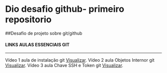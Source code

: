 # Dio desafio github- primeiro repositorio
##Desafio de projeto sobre git/github
#### LINKS AULAS ESSENCIAIS GIT
---------------------------------------------
Vídeo 1 aula de instalação git [Visualizar](https://web.dio.me/course/introducao-ao-git-e-ao-github/learning/014fe14a-dc5a-41ec-9965-755a79694f27?back=/track/carrefour-web-developer&tab=undefined&moduleId=undefined).
Vídeo 2 aula Objetos Internor git [Visualizar](https://web.dio.me/course/introducao-ao-git-e-ao-github/learning/02d99abe-e83c-4800-9100-a4258119a781?back=/track/carrefour-web-developer&tab=undefined&moduleId=undefined).
Vídeo 3 aula  Chave SSH e Token git [Visualizar](https://web.dio.me/course/introducao-ao-git-e-ao-github/learning/7410b862-1989-421a-a48d-500db5857f53?back=/track/carrefour-web-developer&tab=undefined&moduleId=undefined).


